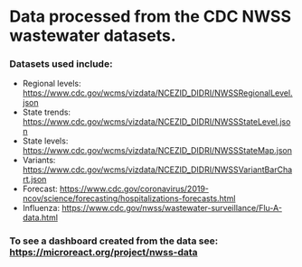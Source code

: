 # Data processed from the CDC NWSS wastewater datasets.

### Datasets used include:
- Regional levels: https://www.cdc.gov/wcms/vizdata/NCEZID_DIDRI/NWSSRegionalLevel.json
- State trends: https://www.cdc.gov/wcms/vizdata/NCEZID_DIDRI/NWSSStateLevel.json
- State levels: https://www.cdc.gov/wcms/vizdata/NCEZID_DIDRI/NWSSStateMap.json
- Variants: https://www.cdc.gov/wcms/vizdata/NCEZID_DIDRI/NWSSVariantBarChart.json
- Forecast: https://www.cdc.gov/coronavirus/2019-ncov/science/forecasting/hospitalizations-forecasts.html
- Influenza: https://www.cdc.gov/nwss/wastewater-surveillance/Flu-A-data.html

### To see a dashboard created from the data see: https://microreact.org/project/nwss-data
